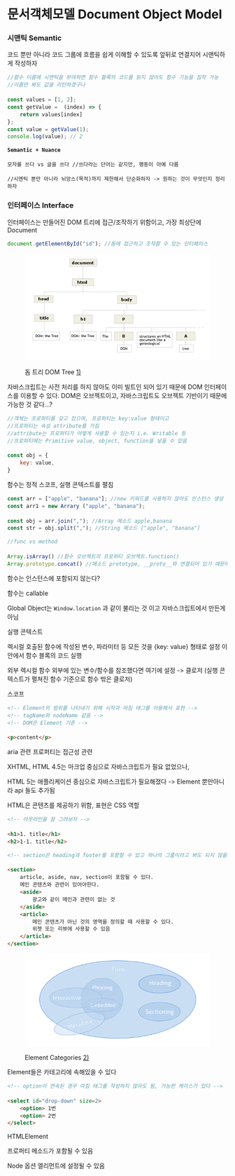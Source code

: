 # 문서객체모델 Document Object Model

### 시맨틱 Semantic

코드 뿐만 아니라 코드 그룹에 흐름을 쉽게 이해할 수 있도록 앞뒤로 연결지어 시맨틱하게 작성하자

```javascript
//함수 이름에 시맨틱을 부여하면 함수 블록의 코드를 읽지 않아도 함수 기능을 짐작 가능
//이름만 봐도 값을 리턴하겠구나

const values = [1, 2];
const getValue =  (index) => {
    return values[index]
};
const value = getValue(1);
console.log(value); // 2
```

<pre><code><strong>Semantic + Nuance 
</strong>
모자를 쓰다 vs 글을 쓰다 //쓰다라는 단어는 같지만, 행동이 아예 다름

//시멘틱 뿐만 아니라 뉘앙스(목적)까지 제한해서 단순화하자 -> 원하는 것이 무엇인지 정리하자</code></pre>



### 인터페이스 Interface

인터페이스는 만들어진 DOM 트리에 접근/조작하기 위함이고, 가장 최상단에 Document

```javascript
document.getElementById("id"); //돔에 접근하고 조작할 수 있는 인터페이스
```

<figure><img src="../.gitbook/assets/DOMtree.gif" alt=""><figcaption><p>돔 트리 DOM Tree <a href="http://staff.washington.edu/weller/css/DOM1.html">1)</a></p></figcaption></figure>



자바스크립트는 사전 처리를 하지 않아도 이미 빌트인 되어 있기 때문에 DOM 인터페이스를 이용할 수 있다. DOM은 오브젝트이고, 자바스크립트도 오브젝트 기반이기 때문에 가능한 것 같다...?



```javascript
//객체는 프로퍼티를 갖고 있으며, 프로퍼티는 key:value 형태이고 
//프로퍼티는 속성 attribute를 가짐 
//attribute는 프로퍼티가 어떻게 사용할 수 있는지 i.e. Writable 등
//프로퍼티에는 Primitive value, object, function을 넣을 수 있음

const obj = {
    key: value,
}
```

함수는 정적 스코프, 실행 콘텍스트를 펼침

```javascript
const arr = ["apple", "banana"]; //new 키워드를 사용하지 않아도 인스턴스 생성
const arr1 = new Arrary ("apple", "banana");

const obj = arr.join(","); //Array 메소드 apple,banana
const str = obj.split(","); //String 메소드 ["apple", "banana"]
```

```javascript
//func vs method 

Array.isArray() //함수 오브젝트의 프로퍼티 오브젝트.function()
Array.prototype.concat() //메소드 prototype, __proto__와 연결되어 있기 때문에
```

함수는 인스턴스에 포함되지 않는다?

함수는 callable

Global Object는 `Window.location` 과 같이 불리는 것 이고 자바스크립트에서 만든게 아님



실행 콘텍스트

렉시컬 호출된 함수에 작성된 변수, 파라미터 등 모든 것을 {key: value} 형태로 설정 이 안에서 함수 블록의 코드 실행

외부 렉시컬 함수 외부에 있는 변수/함수를 참조했다면 여기에 설정 -> 클로저 (실행 콘텍스트가 펼쳐진 함수 기준으로 함수 밖은 클로저)



스코프

```html
<!-- Element의 범위를 나타내기 위해 시작과 마침 태그를 이용해서 표현 -->
<!-- tagName와 nodeName 같음 -->
<!-- DOM은 Element 기준 -->

<p>content</p>
```

aria 관련 프로퍼티는 접근성 관련



XHTML, HTML 4.5는 마크업 중심으로 자바스크립트가 필요 없었으나,

HTML 5는 애플리케이션 중심으로 자바스크립트가 필요해졌다 -> Element 뿐만아니라 api 들도 추가됨

HTML은 콘텐츠를 제공하기 위함, 표현은 CSS 역할

```html
<!-- 아웃라인을 잘 그려보자 -->

<h1>1. title</h1>
<h2>1-1. title</h2>
```



```html
<!-- section은 heading과 footer를 포함할 수 있고 하나의 그룹이라고 봐도 되지 않을까? -->

<section> 
    article, aside, nav, section이 포함될 수 있다.
    메인 콘텐츠와 관련이 있어야한다.
    <aside> 
        광고와 같이 메인과 관련이 없는 것
    </aside>
    <article> 
        메인 콘텐츠가 아닌 것의 영역을 정의할 때 사용할 수 있다. 
        위젯 또는 리뷰에 사용할 수 있음
    </article>
</section>

```





<figure><img src="../.gitbook/assets/HTML-Content-Models.gif" alt=""><figcaption><p>Element Categories <a href="https://schoolsofweb.com/html-content-models/">2)</a></p></figcaption></figure>

Element들은 카테고리에 속해있을 수 있다



```html
<!-- option이 연속된 경우 마침 태그를 작성하지 않아도 됨, 가능한 케이스가 있다 -->

<select id="drop-down" size=2>
    <option> 1번
    <option> 2번
</select>
```

HTMLElement

프로퍼티 메소드가 포함될 수 있음

Node 옵션 엘리먼트에 설정될 수 있음



